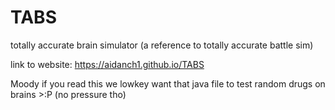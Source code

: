 # TABS
totally accurate brain simulator (a reference to totally accurate battle sim)

link to website: https://aidanch1.github.io/TABS

Moody if you read this we lowkey want that java file to test random drugs on brains >:P (no pressure tho)
